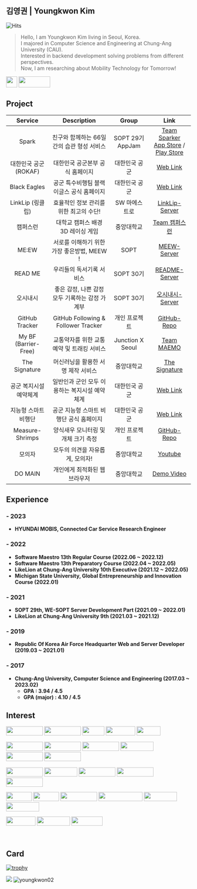 ## 김영권 | Youngkwon Kim
![Hits](https://hits.seeyoufarm.com/api/count/incr/badge.svg?url=https%3A%2F%2Fgithub.com%2Fyoungkwon02&count_bg=%23E9388E&title_bg=%23181818&icon=maserati.svg&icon_color=%2300DBFF&title=hits&edge_flat=false)
> Hello, I am Youngkwon Kim living in Seoul, Korea. <br>
> I majored in Computer Science and Engineering at Chung-Ang University (CAU). <br>
> Interested in backend development solving problems from different perspectives. <br>
> Now, I am researching about Mobility Technology for Tomorrow!

[<img src="https://img.shields.io/badge/Portfolio-%23000000.svg?style=for-the-badge&logo=firefox&logoColor=#FF7139" witdh="90" height="30" />](https://youngkwon.co.kr)
[<img src="https://img.shields.io/badge/Gmail-D14836?style=for-the-badge&logo=gmail&logoColor=white" width="86" height="30" />](mailto:its.youngkwon@gmail.com)

## Project
| Service | Description | Group | Link |
|:---:|:---:|:---:|:---:|
| Spark | 친구와 함께하는 66일간의 습관 형성 서비스 | SOPT 29기 AppJam | [Team Sparker](https://github.com/TeamSparker) <br> [App Store](https://apps.apple.com/kr/app/spark-%EC%8A%A4%ED%8C%8C%ED%81%AC-%EC%B9%9C%EA%B5%AC%EC%99%80-%EC%8A%B5%EA%B4%80-%EA%B4%80%EB%A6%AC/id1605811861) / [Play Store](https://play.google.com/store/apps/details?id=com.teamsparker.android) |
| 대한민국 공군 (ROKAF) | 대한민국 공군본부 공식 홈페이지 | 대한민국 공군 | [Web Link](https://rokaf.airforce.mil.kr/airforce/index.do) |
| Black Eagles | 공군 특수비행팀 블랙이글스 공식 홈페이지 | 대한민국 공군 | [Web Link](https://rokaf.airforce.mil.kr/blackeagles/index.do) |
| LinkLip (링클립) | 효율적인 정보 관리를 위한 최고의 수단! | SW 마에스트로 | [LinkLip-Server](https://github.com/SoftwareMaestro-LinkLip/LinkLip-Server) |
| 캠퍼스런 | 대학교 캠퍼스 배경 3D 레이싱 게임 | 중앙대학교 | [Team 캠퍼스런](https://github.com/Campus-Run) |
| ME:EW | 서로를 이해하기 위한 가장 좋은방법, MEEW ! | SOPT | [MEEW-Server](https://github.com/ME-EW/MEEW-Server) |
| READ ME | 우리들의 독서기록 서비스 | SOPT 30기 | [README-Server](https://github.com/TEAM-README/Readme-Server) |
| 오시내시 | 좋은 감정, 나쁜 감정 모두 기록하는 감정 가계부 | SOPT 30기 | [오시내시-Server](https://github.com/30th-SOPKATHON-8/Sopkathon-Server) 
| GitHub Tracker | GitHub Following & Follower Tracker | 개인 프로젝트 | [GitHub-Repo](https://github.com/youngkwon02/github-following-tracker) 
| My BF (Barrier-Free) | 교통약자를 위한 교통 예약 및 트래킹 서비스 | Junction X Seoul | [Team MAEMO](https://github.com/youngkwon02/JunctionX-MAEMO) |
| The Signature | 머신러닝을 활용한 서명 제작 서비스 | 중앙대학교 | [The Signature](https://github.com/youngkwon02/The-Signature) |
| 공군 복지시설 예약체계 | 일반인과 군인 모두 이용하는 복지시설 예약체계 | 대한민국 공군 | [Web Link](https://welfare.airforce.mil.kr:446/mbshome/mbs/welfare/index.do) |
| 지능형 스마트 비행단 | 공군 지능형 스마트 비행단 공식 홈페이지 | 대한민국 공군 | [Web Link](https://rokaf.airforce.mil.kr/sites/smartwing/index.do) |
| Measure-Shrimps | 양식새우 모니터링 및 개체 크기 측정 | 개인 프로젝트 | [GitHub-Repo](https://github.com/youngkwon02/Detect-and-Measure-Shrimps) | 
| 모의자 | 모두의 의견을 자유롭게, 모의자! | 중앙대학교 | [Youtube](https://youtu.be/3K2CKHKzg3g) | 
| DO MAIN | 개인에게 최적화된 웹 브라우저 | 중앙대학교 | [Demo Video](https://www.instagram.com/tv/CSlSn8oF1_-/?utm_source=ig_web_copy_link) | 

## Experience
### - 2023
- **HYUNDAI MOBIS, Connected Car Service Research Engineer**
### - 2022
- **Software Maestro 13th Regular Course (2022.06 ~ 2022.12)**
- **Software Maestro 13th Preparatory Course (2022.04 ~ 2022.05)**
- **LikeLion at Chung-Ang University 10th Executive (2021.12 ~ 2022.05)**
- **Michigan State University, Global Entrepreneurship and Innovation Course (2022.01)**
### - 2021
- **SOPT 29th, WE-SOPT Server Development Part (2021.09 ~ 2022.01)**
- **LikeLion at Chung-Ang University 9th (2021.03 ~ 2021.12)**
### - 2019
- **Republic Of Korea Air Force Headquarter Web and Server Developer (2019.03 ~ 2021.01)**
### - 2017
- **Chung-Ang University, Computer Science and Engineering (2017.03 ~ 2023.02)**
  - **GPA : 3.94 / 4.5**
  - **GPA (major) : 4.10 / 4.5**

## Interest

<img src="https://img.shields.io/badge/Javascript-F7DF1E?style=for-the-badge&logo=javascript&logoColor=white" width="100" height="25" /> <img src="https://img.shields.io/badge/Typescript-3178C6?style=for-the-badge&logo=typescript&logoColor=white" width="100" height="25" /> <img src="https://img.shields.io/badge/Java-007396.svg?style=for-the-badge&logo=java&logoColor=white" width="60" height="25" /> <img src="https://img.shields.io/badge/html5-%23E34F26.svg?style=for-the-badge&logo=html5&logoColor=white" width="80" height="25" /> <img src="https://img.shields.io/badge/css3-%231572B6.svg?style=for-the-badge&logo=css3&logoColor=white" width="65" height="25" />

<img src="https://img.shields.io/badge/Node.js-6DA55F?style=for-the-badge&logo=node.js&logoColor=white" width="100" height="25" /> <img src="https://img.shields.io/badge/express.js-%23404d59.svg?style=for-the-badge&logo=express&logoColor=%2361DAFB" width="100" height="25" /> <img src="https://img.shields.io/badge/Spring-%236DB33F.svg?style=for-the-badge&logo=spring&logoColor=white" width="100" height="25" /> <img src="https://img.shields.io/badge/Nest-E0234E?style=for-the-badge&logo=nestjs&logoColor=white" width="90" height="25" /> <img src="https://img.shields.io/badge/django-%23092E20.svg?style=for-the-badge&logo=django&logoColor=white" width="100" height="25" /> <img src="https://img.shields.io/badge/threejs-black?style=for-the-badge&logo=three.js&logoColor=white" width="100" height="25" />

<img src="https://img.shields.io/badge/postgres-%23316192.svg?style=for-the-badge&logo=postgresql&logoColor=white" width="100" height="25" /> <img src="https://img.shields.io/badge/mysql-%2300f.svg?style=for-the-badge&logo=mysql&logoColor=white" width="90" height="25" /> <img src="https://img.shields.io/badge/MariaDB-003545?style=for-the-badge&logo=mariadb&logoColor=white" width="100" height="25" /> <img src="https://img.shields.io/badge/sqlite-%2307405e.svg?style=for-the-badge&logo=sqlite&logoColor=white" width="100" height="25" /> <img src="https://img.shields.io/badge/MongoDB-47A248.svg?style=for-the-badge&logo=mongodb&logoColor=white" width="100" height="25" />

<img src="https://img.shields.io/badge/Git-F05032.svg?style=for-the-badge&logo=git&logoColor=white" width="70" height="25" /> <img src="https://img.shields.io/badge/AWS-%23FF9900.svg?style=for-the-badge&logo=amazon-aws&logoColor=white" width="70" height="25" /> <img src="https://img.shields.io/badge/firebase-%23039BE5.svg?style=for-the-badge&logo=firebase" width="100" height="25" /> <img src="https://img.shields.io/badge/github%20actions-%232671E5.svg?style=for-the-badge&logo=githubactions&logoColor=white" width="120" height="25" /> <img src="https://img.shields.io/badge/github-%23121011.svg?style=for-the-badge&logo=github&logoColor=white" width="90" height="25" /> <img src="https://img.shields.io/badge/gitlab-%23181717.svg?style=for-the-badge&logo=gitlab&logoColor=white" width="90" height="25" />

<img src="https://img.shields.io/badge/jira-%230A0FFF.svg?style=for-the-badge&logo=jira&logoColor=white" width="80" height="25" /> <img src="https://img.shields.io/badge/Notion-%23000000.svg?style=for-the-badge&logo=notion&logoColor=white" width="90" height="25" /> <img src="https://img.shields.io/badge/Slack-4A154B?style=for-the-badge&logo=slack&logoColor=white" width="85" height="25" />

<br>

## Card

[![trophy](https://github-profile-trophy.vercel.app/?username=youngkwon02&theme=chalk&row=1&column=5)](https://github.com/ryo-ma/github-profile-trophy)

<img src="https://github-readme-stats.vercel.app/api?username=youngkwon02&cache_seconds=1800&show_icons=true&hide=stars&count_private=true&custom_title=ʏᴏᴜɴɢᴋᴡᴏɴ'ꜱ%20ɢɪᴛʜᴜʙ%20ꜱᴛᴀᴛ" />

<img src="http://github-readme-streak-stats.herokuapp.com?user=youngkwon02&theme=dracula&date_format=M%20j%5B%2C%20Y%5D" alt="youngkwon02" />

